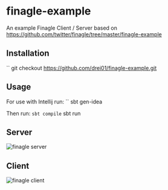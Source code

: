 finagle-example
===============

An example Finagle Client / Server based on https://github.com/twitter/finagle/tree/master/finagle-example

## Installation

`` git checkout https://github.com/drei01/finagle-example.git

## Usage

For use with Intellij run:
`` sbt gen-idea

Then run:
`` sbt compile
`` sbt run

## Server

![finagle server](https://s3-eu-west-1.amazonaws.com/matt-reid-images/finagle-thrift-server.png)

## Client

![finagle client](https://s3-eu-west-1.amazonaws.com/matt-reid-images/finagle-thrift-client.png)
